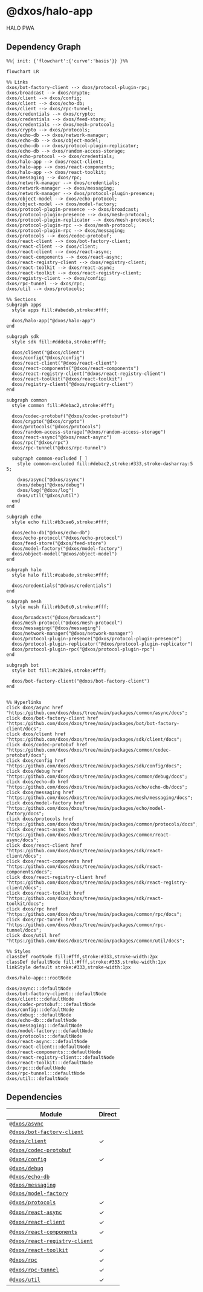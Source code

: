# @dxos/halo-app

HALO PWA

## Dependency Graph

```mermaid
%%{ init: {'flowchart':{'curve':'basis'}} }%%

flowchart LR

%% Links
dxos/bot-factory-client --> dxos/protocol-plugin-rpc;
dxos/broadcast --> dxos/crypto;
dxos/client --> dxos/config;
dxos/client --> dxos/echo-db;
dxos/client --> dxos/rpc-tunnel;
dxos/credentials --> dxos/crypto;
dxos/credentials --> dxos/feed-store;
dxos/credentials --> dxos/mesh-protocol;
dxos/crypto --> dxos/protocols;
dxos/echo-db --> dxos/network-manager;
dxos/echo-db --> dxos/object-model;
dxos/echo-db --> dxos/protocol-plugin-replicator;
dxos/echo-db --> dxos/random-access-storage;
dxos/echo-protocol --> dxos/credentials;
dxos/halo-app --> dxos/react-client;
dxos/halo-app --> dxos/react-components;
dxos/halo-app --> dxos/react-toolkit;
dxos/messaging --> dxos/rpc;
dxos/network-manager --> dxos/credentials;
dxos/network-manager --> dxos/messaging;
dxos/network-manager --> dxos/protocol-plugin-presence;
dxos/object-model --> dxos/echo-protocol;
dxos/object-model --> dxos/model-factory;
dxos/protocol-plugin-presence --> dxos/broadcast;
dxos/protocol-plugin-presence --> dxos/mesh-protocol;
dxos/protocol-plugin-replicator --> dxos/mesh-protocol;
dxos/protocol-plugin-rpc --> dxos/mesh-protocol;
dxos/protocol-plugin-rpc --> dxos/messaging;
dxos/protocols --> dxos/codec-protobuf;
dxos/react-client --> dxos/bot-factory-client;
dxos/react-client --> dxos/client;
dxos/react-client --> dxos/react-async;
dxos/react-components --> dxos/react-async;
dxos/react-registry-client --> dxos/registry-client;
dxos/react-toolkit --> dxos/react-async;
dxos/react-toolkit --> dxos/react-registry-client;
dxos/registry-client --> dxos/config;
dxos/rpc-tunnel --> dxos/rpc;
dxos/util --> dxos/protocols;

%% Sections
subgraph apps
  style apps fill:#abedeb,stroke:#fff;

  dxos/halo-app("@dxos/halo-app")
end

subgraph sdk
  style sdk fill:#dddeba,stroke:#fff;

  dxos/client("@dxos/client")
  dxos/config("@dxos/config")
  dxos/react-client("@dxos/react-client")
  dxos/react-components("@dxos/react-components")
  dxos/react-registry-client("@dxos/react-registry-client")
  dxos/react-toolkit("@dxos/react-toolkit")
  dxos/registry-client("@dxos/registry-client")
end

subgraph common
  style common fill:#debac2,stroke:#fff;

  dxos/codec-protobuf("@dxos/codec-protobuf")
  dxos/crypto("@dxos/crypto")
  dxos/protocols("@dxos/protocols")
  dxos/random-access-storage("@dxos/random-access-storage")
  dxos/react-async("@dxos/react-async")
  dxos/rpc("@dxos/rpc")
  dxos/rpc-tunnel("@dxos/rpc-tunnel")

  subgraph common-excluded [ ]
    style common-excluded fill:#debac2,stroke:#333,stroke-dasharray:5 5;

    dxos/async("@dxos/async")
    dxos/debug("@dxos/debug")
    dxos/log("@dxos/log")
    dxos/util("@dxos/util")
  end
end

subgraph echo
  style echo fill:#b3cae6,stroke:#fff;

  dxos/echo-db("@dxos/echo-db")
  dxos/echo-protocol("@dxos/echo-protocol")
  dxos/feed-store("@dxos/feed-store")
  dxos/model-factory("@dxos/model-factory")
  dxos/object-model("@dxos/object-model")
end

subgraph halo
  style halo fill:#cabade,stroke:#fff;

  dxos/credentials("@dxos/credentials")
end

subgraph mesh
  style mesh fill:#b3e6c0,stroke:#fff;

  dxos/broadcast("@dxos/broadcast")
  dxos/mesh-protocol("@dxos/mesh-protocol")
  dxos/messaging("@dxos/messaging")
  dxos/network-manager("@dxos/network-manager")
  dxos/protocol-plugin-presence("@dxos/protocol-plugin-presence")
  dxos/protocol-plugin-replicator("@dxos/protocol-plugin-replicator")
  dxos/protocol-plugin-rpc("@dxos/protocol-plugin-rpc")
end

subgraph bot
  style bot fill:#c2b3e6,stroke:#fff;

  dxos/bot-factory-client("@dxos/bot-factory-client")
end


%% Hyperlinks
click dxos/async href "https:/github.com/dxos/dxos/tree/main/packages/common/async/docs";
click dxos/bot-factory-client href "https:/github.com/dxos/dxos/tree/main/packages/bot/bot-factory-client/docs";
click dxos/client href "https:/github.com/dxos/dxos/tree/main/packages/sdk/client/docs";
click dxos/codec-protobuf href "https:/github.com/dxos/dxos/tree/main/packages/common/codec-protobuf/docs";
click dxos/config href "https:/github.com/dxos/dxos/tree/main/packages/sdk/config/docs";
click dxos/debug href "https:/github.com/dxos/dxos/tree/main/packages/common/debug/docs";
click dxos/echo-db href "https:/github.com/dxos/dxos/tree/main/packages/echo/echo-db/docs";
click dxos/messaging href "https:/github.com/dxos/dxos/tree/main/packages/mesh/messaging/docs";
click dxos/model-factory href "https:/github.com/dxos/dxos/tree/main/packages/echo/model-factory/docs";
click dxos/protocols href "https:/github.com/dxos/dxos/tree/main/packages/common/protocols/docs";
click dxos/react-async href "https:/github.com/dxos/dxos/tree/main/packages/common/react-async/docs";
click dxos/react-client href "https:/github.com/dxos/dxos/tree/main/packages/sdk/react-client/docs";
click dxos/react-components href "https:/github.com/dxos/dxos/tree/main/packages/sdk/react-components/docs";
click dxos/react-registry-client href "https:/github.com/dxos/dxos/tree/main/packages/sdk/react-registry-client/docs";
click dxos/react-toolkit href "https:/github.com/dxos/dxos/tree/main/packages/sdk/react-toolkit/docs";
click dxos/rpc href "https:/github.com/dxos/dxos/tree/main/packages/common/rpc/docs";
click dxos/rpc-tunnel href "https:/github.com/dxos/dxos/tree/main/packages/common/rpc-tunnel/docs";
click dxos/util href "https:/github.com/dxos/dxos/tree/main/packages/common/util/docs";

%% Styles
classDef rootNode fill:#fff,stroke:#333,stroke-width:2px
classDef defaultNode fill:#fff,stroke:#333,stroke-width:1px
linkStyle default stroke:#333,stroke-width:1px

dxos/halo-app:::rootNode

dxos/async:::defaultNode
dxos/bot-factory-client:::defaultNode
dxos/client:::defaultNode
dxos/codec-protobuf:::defaultNode
dxos/config:::defaultNode
dxos/debug:::defaultNode
dxos/echo-db:::defaultNode
dxos/messaging:::defaultNode
dxos/model-factory:::defaultNode
dxos/protocols:::defaultNode
dxos/react-async:::defaultNode
dxos/react-client:::defaultNode
dxos/react-components:::defaultNode
dxos/react-registry-client:::defaultNode
dxos/react-toolkit:::defaultNode
dxos/rpc:::defaultNode
dxos/rpc-tunnel:::defaultNode
dxos/util:::defaultNode
```

## Dependencies

| Module | Direct |
|---|---|
| [`@dxos/async`](../../../packages/common/async/docs/README.md) |  |
| [`@dxos/bot-factory-client`](../../../packages/bot/bot-factory-client/docs/README.md) |  |
| [`@dxos/client`](../../../packages/sdk/client/docs/README.md) | &check; |
| [`@dxos/codec-protobuf`](../../../packages/common/codec-protobuf/docs/README.md) |  |
| [`@dxos/config`](../../../packages/sdk/config/docs/README.md) | &check; |
| [`@dxos/debug`](../../../packages/common/debug/docs/README.md) |  |
| [`@dxos/echo-db`](../../../packages/echo/echo-db/docs/README.md) |  |
| [`@dxos/messaging`](../../../packages/mesh/messaging/docs/README.md) |  |
| [`@dxos/model-factory`](../../../packages/echo/model-factory/docs/README.md) |  |
| [`@dxos/protocols`](../../../packages/common/protocols/docs/README.md) | &check; |
| [`@dxos/react-async`](../../../packages/common/react-async/docs/README.md) | &check; |
| [`@dxos/react-client`](../../../packages/sdk/react-client/docs/README.md) | &check; |
| [`@dxos/react-components`](../../../packages/sdk/react-components/docs/README.md) | &check; |
| [`@dxos/react-registry-client`](../../../packages/sdk/react-registry-client/docs/README.md) |  |
| [`@dxos/react-toolkit`](../../../packages/sdk/react-toolkit/docs/README.md) | &check; |
| [`@dxos/rpc`](../../../packages/common/rpc/docs/README.md) | &check; |
| [`@dxos/rpc-tunnel`](../../../packages/common/rpc-tunnel/docs/README.md) | &check; |
| [`@dxos/util`](../../../packages/common/util/docs/README.md) | &check; |
